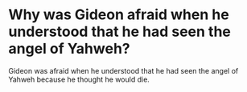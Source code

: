 # Why was Gideon afraid when he understood that he had seen the angel of Yahweh?

Gideon was afraid when he understood that he had seen the angel of Yahweh because he thought he would die.
